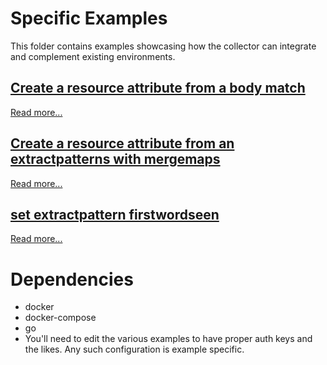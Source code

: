 # Specific Examples

This folder contains examples showcasing how the collector can integrate and complement existing environments.

## [Create a resource attribute from a body match ](./test_create-resource-att-from-body-match)

[Read more...](./test_create-resource-att-from-body-match)

## [Create a resource attribute from an extractpatterns with mergemaps ](./test_mergemaps_extractpatterns_firstwordseen)

[Read more...](./test_mergemaps_extractpatterns_firstwordseen)

## [set extractpattern firstwordseen](./test_set_extractpattern_firstwordseen)

[Read more...](./test_set_extractpattern_firstwordseen)

# Dependencies

- docker
- docker-compose
- go
- You'll need to edit the various examples to have proper auth keys and the likes. Any such configuration is example specific.
